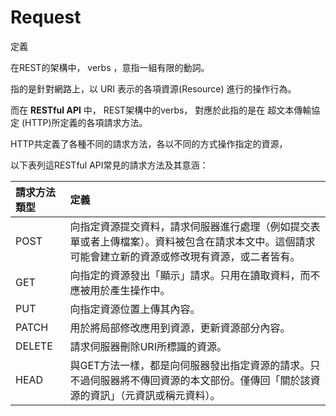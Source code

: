 # Request

定義

在REST的架構中， verbs ，意指一組有限的動詞。

指的是針對網路上，以 URI 表示的各項資源\(Resource\) 進行的操作行為。

而在 **RESTful API** 中， REST架構中的verbs， 對應於此指的是在 超文本傳輸協定 \(HTTP\)所定義的各項請求方法。

HTTP共定義了各種不同的請求方法，各以不同的方式操作指定的資源，

以下表列這RESTful API常見的請求方法及其意涵：

| 請求方法類型 | 定義 |
| :--- | :--- |
| POST | 向指定資源提交資料，請求伺服器進行處理（例如提交表單或者上傳檔案）。資料被包含在請求本文中。這個請求可能會建立新的資源或修改現有資源，或二者皆有。 |
| GET | 向指定的資源發出「顯示」請求。只用在讀取資料，而不應被用於產生操作中。 |
| PUT | 向指定資源位置上傳其內容。 |
| PATCH | 用於將局部修改應用到資源，更新資源部分內容。 |
| DELETE | 請求伺服器刪除URI所標識的資源。 |
| HEAD | 與GET方法一樣，都是向伺服器發出指定資源的請求。只不過伺服器將不傳回資源的本文部份。僅傳回「關於該資源的資訊」（元資訊或稱元資料）。 |

